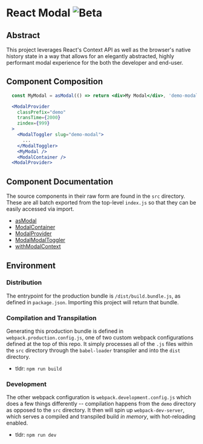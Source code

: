 # React Modal ![Beta](https://img.shields.io/badge/release-alpha-ff4553)

## Abstract

This project leverages React's Context API as well as the browser's native history state in a way that allows for an elegantly abstracted, highly performant modal experience for the both the developer and end-user.

## Component Composition

```jsx
  const MyModal = asModal(() => return <div>My Modal</div>, 'demo-modal');

  <ModalProvider
    classPrefix="demo"
    transTime={2000}
    zindex={999}
  >
    <ModalToggler slug="demo-modal">
      ...
    </ModalToggler>
    <MyModal />
    <ModalContainer />
  <ModalProvider>
```

## Component Documentation

The source components in their raw form are found in the `src` directory. These are all batch exported from the top-level `index.js` so that they can be easily accessed via import.

  - [asModal](/src/asModal/README.md)
  - [ModalContainer](/src/ModalContainer/README.md)
  - [ModalProvider](/src/ModalProvider/README.md)
  - [ModalModalToggler](/src/ModalToggler/README.md)
  - [withModalContext](/src/withModalContext/README.md)

## Environment

### Distribution

The entrypoint for the production bundle is `/dist/build.bundle.js`, as defined in `package.json`. Importing this project will return that bundle.

### Compilation and Transpilation

Generating this production bundle is defined in `webpack.production.config.js`, one of two custom webpack configurations defined at the top of this repo. It simply processes all of the `.js` files within the `src` directory through the `babel-loader` transpiler and into the `dist` directory.

  - tldr: `npm run build`

### Development

The other webpack configuration is `webpack.development.config.js` which does a few things differently -- compilation happens from the `demo` directory as opposed to the `src` directory. It then will spin up `webpack-dev-server`, which serves a compiled and transpiled build _in memory_, with hot-reloading enabled.

  - tldr: `npm run dev`
